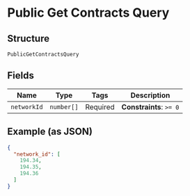 
# Public Get Contracts Query

## Structure

`PublicGetContractsQuery`

## Fields

| Name | Type | Tags | Description |
|  --- | --- | --- | --- |
| `networkId` | `number[]` | Required | **Constraints**: `>= 0` |

## Example (as JSON)

```json
{
  "network_id": [
    194.34,
    194.35,
    194.36
  ]
}
```

